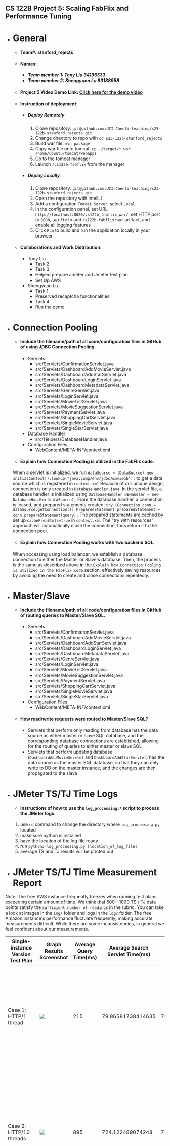 ## CS 122B Project 5: Scaling FabFlix and Performance Tuning

- # General
    - #### Team#: stanford_rejects

    - #### Names:
      - ***Team member 1: Tony Liu 34195333***  
      - ***Team member 2: Shengyuan Lu 93188958***

    - #### Project 5 Video Demo Link: [Click here for the demo video](https://youtu.be/9LTEc3t0t_Q)

    - #### Instruction of deployment:
      - ##### Deploy Remotely
        1. Clone repository: `git@github.com:UCI-Chenli-teaching/s23-122b-stanford_rejects.git`
        2. Change directory to repo with `cd s23-122b-stanford_rejects`
        3. Build war file: `mvn package`
        4. Copy war file onto tomcat: `cp ./target/*.war /home/ubuntu/tomcat/webapps`
        5. Go to the tomcat manager
        6. Launch `/cs122b-fabflix` from the manager
      - ##### Deploy Locally
        1. Clone repository: `git@github.com:UCI-Chenli-teaching/s23-122b-stanford_rejects.git`
        2. Open the repository with IntelliJ
        3. Add a configuration `Tomcat Server`, select `Local`
        4. In the configuration panel, set URL `http://localhost:8080/cs122b_fabflix_war/`, set HTTP port to `8080`, tap `fix` to add `cs122b-fabflix:war` artifact, and enable all logging features
        5. Click `Run` to build and run the application locally in your browser

    - #### Collaborations and Work Distribution:
      - Tony Liu
        - Task 2
        - Task 3
        - Helped prepare Jmeter and Jmeter test plan
        - Set Up AWS
      - Shengyuan Lu
        - Task 1
        - Preserved recaptcha functionalities
        - Task 4
        - Run the demo

- # Connection Pooling
    - #### Include the filename/path of all code/configuration files in GitHub of using JDBC Connection Pooling.
      - Servlets
        - src/Servlets/ConfirmationServlet.java
        - src/Servlets/DashboardAddMovieServlet.java
        - src/Servlets/DashboardAddStarServlet.java
        - src/Servlets/DashboardLoginServlet.java
        - src/Servlets/DashboardMetadataServlet.java
        - src/Servlets/GenreServlet.java
        - src/Servlets/LoginServlet.java
        - src/Servlets/MovieListServlet.java
        - src/Servlets/MovieSuggestionServlet.java
        - src/Servlets/PaymentServlet.java
        - src/Servlets/ShoppingCartServlet.java
        - src/Servlets/SingleMovieServlet.java
        - src/Servlets/SingleStarServlet.java
      - Database Handler
        - src/Helpers/DatabaseHandler.java
      - Configuration Files
        - WebContent/META-INF/context.xml

    - #### Explain how Connection Pooling is utilized in the FabFlix code.
    When a servlet is initialized, we run `dataSource = (DataSource) new InitialContext().lookup("java:comp/env/jdbc/moviedb");` to get a data source which is registered in `context.xml`
    Because of our unique design, connection is only created in `DatabaseHandler.java`. In the servlet file, a database handler is initialized using `DatabaseHandler DBHandler = new DatabaseHandler(dataSource);`
    From the database handler, a connection is leased, and prepared statements created:
    `try (Connection conn = dataSource.getConnection())
    PreparedStatement preparedStatement = conn.prepareStatement(query);`
    The prepared statements are cached by set up `cachePrepStmts=true` in `context.xml`
    The "try with resources" approach will automatically close the connection, thus return it to the connection pool.

    - #### Explain how Connection Pooling works with two backend SQL.
    When accessing using load balancer, we establish a database connection to either the Master or Slave's database. Then, the process is the same as described above in the `Explain how Connection Pooling is utilized in the FabFlix code` section, effectively saving resources by avoiding the need to create and close connections repeatedly.


- # Master/Slave
    - #### Include the filename/path of all code/configuration files in GitHub of routing queries to Master/Slave SQL.
      - Servlets
        - src/Servlets/ConfirmationServlet.java
        - src/Servlets/DashboardAddMovieServlet.java
        - src/Servlets/DashboardAddStarServlet.java
        - src/Servlets/DashboardLoginServlet.java
        - src/Servlets/DashboardMetadataServlet.java
        - src/Servlets/GenreServlet.java
        - src/Servlets/LoginServlet.java
        - src/Servlets/MovieListServlet.java
        - src/Servlets/MovieSuggestionServlet.java
        - src/Servlets/PaymentServlet.java
        - src/Servlets/ShoppingCartServlet.java
        - src/Servlets/SingleMovieServlet.java
        - src/Servlets/SingleStarServlet.java
      - Configuration Files
        - WebContent/META-INF/context.xml
    - #### How read/write requests were routed to Master/Slave SQL?
      - Servlets that perform only reading from database has the data source as either master or slave SQL database, and the corresponding database connections are established, allowing for the routing of queries to either master or slave SQL
      - Servlets that perform updating database (`DashboardAddMovieServlet` and `DashboardAddStarServlet`) has the data source as the master SQL database, so that they can only write to DB on the master instance, and the changes are then propagated to the slave

- # JMeter TS/TJ Time Logs
    - #### Instructions of how to use the `log_processing.*` script to process the JMeter logs.
    1. use `cd` command to change the directory where `log_processing.py` located
    2. make sure python is installed
    3. have the location of the log file ready
    4. run `python3 log_processing.py [location_of_log_file]`
    5. average TS and TJ results will be printed out


- # JMeter TS/TJ Time Measurement Report

Note: The free AWS instance frequently freezes when running test plans exceeding certain amount of time. We think that 500 - 1000 TS / TJ data points satisfy the `sufficient number of readings` in the rubric. You can take a look at images in the `img/` folder and logs in the `log/` folder.
The free Amazon instance's performance fluctuate frequently, making accurate measurements difficult. While there are some inconsistencies, in general we feel confident about our measurements.

| **Single-instance Version Test Plan**         | **Graph Results Screenshot**             | **Average Query Time(ms)** | **Average Search Servlet Time(ms)** | **Average JDBC Time(ms)** | **Analysis**                                                                                                                                                                                                                                                                                                                                                                                        |
|-----------------------------------------------|------------------------------------------|----------------------------|-------------------------------------|---------------------------|-----------------------------------------------------------------------------------------------------------------------------------------------------------------------------------------------------------------------------------------------------------------------------------------------------------------------------------------------------------------------------------------------------|
| Case 1: HTTP/1 thread                         | ![](img/Single-HTTP-1-Thread.jpg)        | 215                        | 79.86581738414635                   | 79.28440775406504         | This is a very standard case. We noticed that there's not much difference in TS and TJ. The entire tests run is the most smooth as there's not much stress on the server.                                                                                                                                                                                                                           |
| Case 2: HTTP/10 threads                       | ![](img/Single-HTTP-10-Thread.jpg)       | 895                        | 724.122489074248                    | 723.2768001917293         | We notice that with 10 threads, TS / TJ are about 10x compare to the test with a single thread / http. The difference between TS and TJ increased. Still a very smooth experience possibly due to connection pooling.                                                                                                                                                                               |
| Case 3: HTTPS/10 threads                      | ![](img/Single-HTTPS-10-Thread.jpg)      | 889                        | 611.4649128770116                   | 610.8658734793104         | We notice that the TS / TJ is smaller compare to the test with 10 threads / http, but the average query time stayed relatively the same. We looked up online and found https is generally slower than the http. Our test result contradicts this finding possibly because we restarted the server once before this test run, and it makes the server run faster. The test run is relatively smooth. |
| Case 4: HTTP/10 threads/No connection pooling | ![](img/Single-HTTP-10-Thread-No-CP.jpg) | 1402                       | 1202.374716446602                   | 1200.8125347262137        | Query time, TS / TJ all increased dramatically for about 50% compare to the test with connection pooling. The test run feels a bit laggy and the server become responsive for a while afterwards when we tried to retrieve the log. This indicates that connection pooling can significantly increase performance.                                                                                  |                                                                                                                                                                                       |

| **Scaled Version Test Plan**                  | **Graph Results Screenshot**             | **Average Query Time(ms)** | **Average Search Servlet Time(ms)** | **Average JDBC Time(ms)** | **Analysis**                                                                                                                                                                                                                                                                                                                                                                                                                                                                |
|-----------------------------------------------|------------------------------------------|----------------------------|-------------------------------------|---------------------------|-----------------------------------------------------------------------------------------------------------------------------------------------------------------------------------------------------------------------------------------------------------------------------------------------------------------------------------------------------------------------------------------------------------------------------------------------------------------------------|
| Case 1: HTTP/1 thread                         | ![](img/Scaled-HTTP-1-Thread.jpg)        | 237                        | 83.83909550438597                   | 82.52897304166667         | This case runs very similarly to the case 1 in the single-instance version. There is no noticeable performance increase. The numbers are very similar and in our case even a little slower. This is mainly due to the fact that there is only 1 thread.                                                                                                                                                                                                                     |
| Case 2: HTTP/10 threads                       | ![](img/Scaled-HTTP-10-Thread.jpg)       | 782                        | 631.1701772425774                   | 630.5999798307013         | We notice a performance increase of about 100 ms average query time decrease, and 100 ms TS / TJ decrease. This indicates that using a load balancer will make the website run more efficiently when the number of users increase. However, we also noticed that the load balancer will sometimes redirect ALL traffic to either master or slave. We investigated and temporary fixed it by run `sudo service apache2 restart` every time we need to use the load balancer. |
| Case 3: HTTP/10 threads/No connection pooling | ![](img/Scaled-HTTP-10-Thread-No-CP.jpg) | 1126                       | 1076.7664729496473                  | 1063.4746535941592        | Again, we notice a performance increase of about 150 ms average query time decrease, and 150 ms TS / TJ decrease. However, compare to case 2, we noticed a 500 ms performance decrease. This again concludes that connection pooling and load balancing can significantly increase performance.                                                                                                                                                                             |